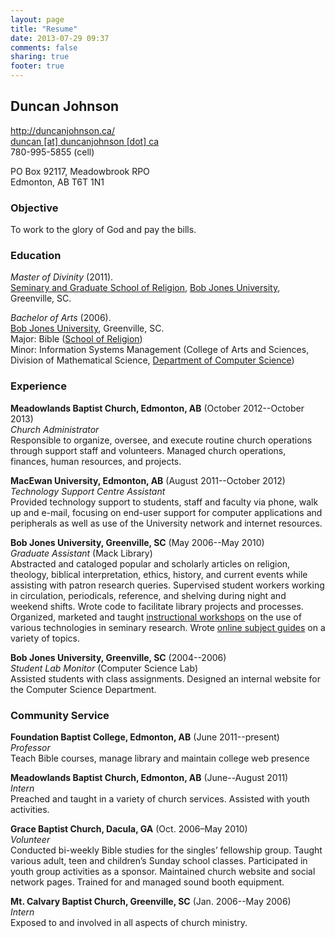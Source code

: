 ```yaml
---
layout: page
title: "Resume"
date: 2013-07-29 09:37
comments: false
sharing: true
footer: true
---
```


## Duncan Johnson

<http://duncanjohnson.ca/>  
[duncan [at] duncanjohnson [dot] ca][email]  
780-995-5855 (cell)

PO Box 92117, Meadowbrook RPO  
Edmonton, AB T6T 1N1

### Objective

To work to the glory of God and pay the bills.

### Education

*Master of Divinity* (2011).  
[Seminary and Graduate School of Religion][BJUSeminary], [Bob Jones University][BobJones], Greenville, SC.

*Bachelor of Arts* (2006).  
[Bob Jones University][BobJones], Greenville, SC.  
Major: Bible ([School of Religion][BJUSchoolOfRelgion])  
Minor: Information Systems Management (College of Arts and Sciences, Division of Mathematical Science, [Department of Computer Science][BJUCompSciDept])

### Experience

**Meadowlands Baptist Church, Edmonton, AB** (October 2012--October 2013)  
*Church Administrator*  
Responsible to organize, oversee, and execute routine church operations through support staff and volunteers. Managed church operations, finances, human resources, and projects.

**MacEwan University, Edmonton, AB** (August 2011--October 2012)   
*Technology Support Centre Assistant*  
Provided technology support to students, staff and faculty via phone, walk up and e-mail, focusing on end-user support for computer applications and peripherals as well as use of the University network and internet resources.

**Bob Jones University, Greenville, SC** (May 2006--May 2010)  
*Graduate Assistant* (Mack Library)  
Abstracted and cataloged popular and scholarly articles on religion, theology, biblical interpretation, ethics, history, and current events while assisting with patron research queries. Supervised student workers working in circulation, periodicals, reference, and shelving during night and weekend shifts. Wrote code to facilitate library projects and processes. Organized, marketed and taught [instructional workshops][semprojworkshops] on the use of various technologies in seminary research. Wrote [online subject guides][libguides] on a variety of topics. <!-- - Projects included: designing an updated web interface for the library catalog, generating barcode labels for approximately 80,000 items from the Library catalog, fixing a broken reference statistics database, simplifying research processes, as well as various small scripts for inventory processing and data migration. -->

**Bob Jones University, Greenville, SC** (2004--2006)  
*Student Lab Monitor* (Computer Science Lab)  
Assisted students with class assignments. Designed an internal website for the Computer Science Department. 

### Community Service

**Foundation Baptist College, Edmonton, AB** (June 2011--present)   
*Professor*  
Teach Bible courses, manage library and maintain college web presence

**Meadowlands Baptist Church, Edmonton, AB** (June--August 2011)  
*Intern*  
Preached and taught in a variety of church services. Assisted with youth activities.
  
**Grace Baptist Church, Dacula, GA**  (Oct. 2006–May 2010)  
*Volunteer*  
Conducted bi-weekly Bible studies for the singles’ fellowship group. Taught various adult, teen and children’s Sunday school classes. Participated in youth group activities as a sponsor. Maintained church website and social network pages. Trained for and managed sound booth equipment.

**Mt. Calvary Baptist Church, Greenville, SC** (Jan. 2006--May 2006)  
*Intern*  
Exposed to and involved in all aspects of church ministry.


[BobJones]: http://www.bju.edu/
[BJUCompSciDept]: http://www.bju.edu/academics/college-and-schools/arts-and-science/mathematical-science/computer-science/
[BJUSchoolOfRelgion]: http://www.bju.edu/academics/college-and-schools/religion/
[BJUSeminary]: http://www.bju.edu/academics/college-and-schools/seminary/
[email]: javascript:DeCryptX('evodboAevodbokpiotpo/db')
[libguides]: /projects/index.html#library-subject-guides
[semprojworkshops]: http://libguides.bju.edu/seminary
